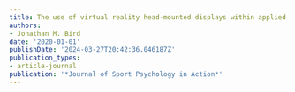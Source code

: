 ```yaml
---
title: The use of virtual reality head-mounted displays within applied sport psychology
authors:
- Jonathan M. Bird
date: '2020-01-01'
publishDate: '2024-03-27T20:42:36.046187Z'
publication_types:
- article-journal
publication: '*Journal of Sport Psychology in Action*'
---
```

